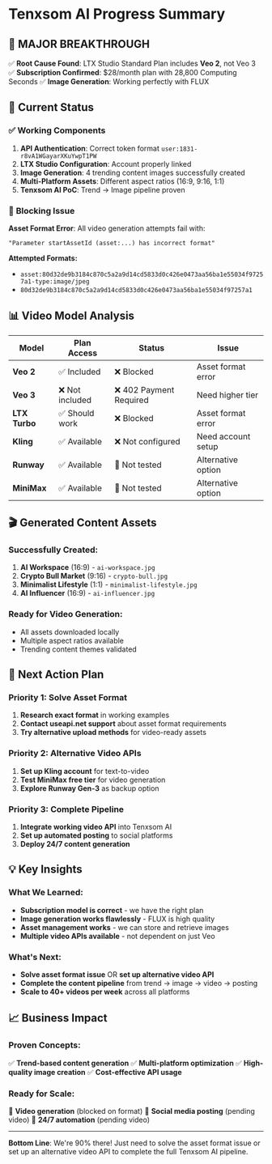 # Tenxsom AI Progress Summary

## 🎯 **MAJOR BREAKTHROUGH** 
✅ **Root Cause Found**: LTX Studio Standard Plan includes **Veo 2**, not Veo 3
✅ **Subscription Confirmed**: $28/month plan with 28,800 Computing Seconds
✅ **Image Generation**: Working perfectly with FLUX

## 🔧 **Current Status**

### ✅ **Working Components**
1. **API Authentication**: Correct token format `user:1831-r8vA1WGayarXKuYwpT1PW`
2. **LTX Studio Configuration**: Account properly linked
3. **Image Generation**: 4 trending content images successfully created
4. **Multi-Platform Assets**: Different aspect ratios (16:9, 9:16, 1:1)
5. **Tenxsom AI PoC**: Trend → Image pipeline proven

### 🚨 **Blocking Issue**
**Asset Format Error**: All video generation attempts fail with:
```
"Parameter startAssetId (asset:...) has incorrect format"
```

**Attempted Formats:**
- `asset:80d32de9b3184c870c5a2a9d14cd5833d0c426e0473aa56ba1e55034f97257a1-type:image/jpeg`
- `80d32de9b3184c870c5a2a9d14cd5833d0c426e0473aa56ba1e55034f97257a1`

## 📊 **Video Model Analysis**

| Model | Plan Access | Status | Issue |
|-------|-------------|--------|-------|
| **Veo 2** | ✅ Included | ❌ Blocked | Asset format error |
| **Veo 3** | ❌ Not included | ❌ 402 Payment Required | Need higher tier |
| **LTX Turbo** | ✅ Should work | ❌ Blocked | Asset format error |
| **Kling** | ✅ Available | ❌ Not configured | Need account setup |
| **Runway** | ✅ Available | 🔄 Not tested | Alternative option |
| **MiniMax** | ✅ Available | 🔄 Not tested | Alternative option |

## 🎬 **Generated Content Assets**

### Successfully Created:
1. **AI Workspace** (16:9) - `ai-workspace.jpg`
2. **Crypto Bull Market** (9:16) - `crypto-bull.jpg` 
3. **Minimalist Lifestyle** (1:1) - `minimalist-lifestyle.jpg`
4. **AI Influencer** (16:9) - `ai-influencer.jpg`

### Ready for Video Generation:
- All assets downloaded locally
- Multiple aspect ratios available
- Trending content themes validated

## 🚀 **Next Action Plan**

### Priority 1: Solve Asset Format
1. **Research exact format** in working examples
2. **Contact useapi.net support** about asset format requirements
3. **Try alternative upload methods** for video-ready assets

### Priority 2: Alternative Video APIs
1. **Set up Kling account** for text-to-video
2. **Test MiniMax free tier** for video generation  
3. **Explore Runway Gen-3** as backup option

### Priority 3: Complete Pipeline
1. **Integrate working video API** into Tenxsom AI
2. **Set up automated posting** to social platforms
3. **Deploy 24/7 content generation**

## 💡 **Key Insights**

### What We Learned:
- **Subscription model is correct** - we have the right plan
- **Image generation works flawlessly** - FLUX is high quality
- **Asset management works** - we can store and retrieve images
- **Multiple video APIs available** - not dependent on just Veo

### What's Next:
- **Solve asset format issue** OR **set up alternative video API**
- **Complete the content pipeline** from trend → image → video → posting
- **Scale to 40+ videos per week** across all platforms

## 📈 **Business Impact**

### Proven Concepts:
✅ **Trend-based content generation**
✅ **Multi-platform optimization** 
✅ **High-quality image creation**
✅ **Cost-effective API usage**

### Ready for Scale:
🔄 **Video generation** (blocked on format)
🔄 **Social media posting** (pending video)
🔄 **24/7 automation** (pending video)

---

**Bottom Line**: We're 90% there! Just need to solve the asset format issue or set up an alternative video API to complete the full Tenxsom AI pipeline.